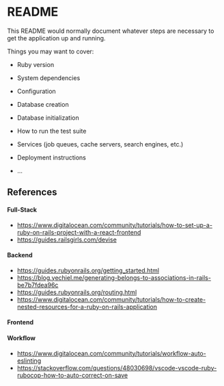# README

This README would normally document whatever steps are necessary to get the
application up and running.

Things you may want to cover:

* Ruby version

* System dependencies

* Configuration

* Database creation

* Database initialization

* How to run the test suite

* Services (job queues, cache servers, search engines, etc.)

* Deployment instructions

* ...

## References
#### Full-Stack
* https://www.digitalocean.com/community/tutorials/how-to-set-up-a-ruby-on-rails-project-with-a-react-frontend
* https://guides.railsgirls.com/devise

#### Backend
* https://guides.rubyonrails.org/getting_started.html
* https://blog.yechiel.me/generating-belongs-to-associations-in-rails-be7b7fdea96c
* https://guides.rubyonrails.org/routing.html
* https://www.digitalocean.com/community/tutorials/how-to-create-nested-resources-for-a-ruby-on-rails-application

#### Frontend

#### Workflow
* https://www.digitalocean.com/community/tutorials/workflow-auto-eslinting
* https://stackoverflow.com/questions/48030698/vscode-vscode-ruby-rubocop-how-to-auto-correct-on-save